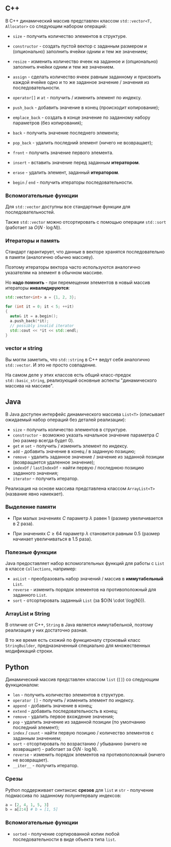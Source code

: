 ## C++

В С++ динамический массив представлен классом `std::vector<T, Allocator>` со следующим набором операций:

- `size` - получить количество элементов в структуре.

- `constructor` - создать пустой вектор с заданным размером и (опционально) заполнить ячейки одним и тем же значением;
- `resize` - изменить количество ячеек на заданное и (опционально) заполнить ячейки одним и тем же значением.
- `assign` - сделать количество ячеек равным заданному и присвоить каждой ячейке одно и то же заданное значение / значения из последовательности.

- `operator[]` и `at` - получить / изменить элемент по индексу.

- `push_back` - добавить значение в конец (происходит копирование);
- `emplace_back` - создать в конце значение по заданному набору параметров (без копирования);
- `back` - получить значение последнего элемента;
- `pop_back` - удалить последний элемент (ничего не возвращает);

- `front` - получить значение первого элемента.

- `insert` - вставить значение перед заданным **итератором**.
- `erase` - удалить элемент, заданный **итератором**.

- `begin` / `end` - получить итераторы последовательности.

### Вспомогательные функции

Для `std::vector` доступны все стандартные функции для последовательностей.

Также `std::vector` можно отсортировать с помощью операции `std::sort` (работает за $O(N \cdot \log{N})$).

### Итераторы и память

Стандарт гарантирует, что данные в векторе хранятся последовательно в памяти (аналогично обычно массиву).

Поэтому итераторы вектора часто используются аналогично указателям на элемент в обычном массиве.

Но **надо помнить** - при перемещении элементов в новый массив итераторы **инвалидируются**:

```cpp
std::vector<int> a = {1, 2, 3};

for (int it = 0; it < 5; ++it)
{
  auto& it = a.begin();
  a.push_back(*it);
  // possibly invalid iterator
  std::cout << *it << std::endl;
}
```

### vector и string

Вы могли заметить, что `std::string` в С++ ведут себя аналогично `std::vector`. И это не просто совпадение.

На самом деле у этих классов есть общий класс-предок `std::basic_string`, реализующий основные аспекты "динамического массива на массиве".

## Java

В Java доступен интерфейс динамического массива `List<T>` (описывает ожидаемый набор операций без деталей реализации):

- `size` - получить количество элементов в структуре.
- `constructor` - возможно указать начальное значение параметра $C$ (но размер всегда будет $0$).
- `get` и `set` - получить / изменить элемент по индексу.
- `add` - добавить значение в конец / в заданную позицию;
- `remove` - удалить заданное значение / значение из заданной позиции (возвращается удаленное значение);
- `indexOf` / `lastIndexOf` - найти первую / последнюю позицию заданного значения;
- `iterator` - получить итератор.

Реализация на основе массива представлена классом `ArrayList<T>` (название явно намекает).

### Выделение памяти

- При малых значениях $C$ параметр $\lambda$ равен $1$ (размер увеличивается в $2$ раза).

- При значениях $C \ge 64$ параметр $\lambda$ становится равным $0.5$ (размер начинает увеличиваться в $1.5$ раза).

### Полезные функции

Java предоставляет набор вспомогательных функций для работы с `List` в классе `Collections`, например:

- `asList` - преобразовать набор значений / массив в **иммутабельный** `List`.
- `reverse` - изменить порядок элементов на противоположный для заданного `List`.
- `sort` - отсортировать заданный `List` (за $O(N \cdot \log{N})).

### ArrayList и String

В отличие от C++, `String` в Java является иммутабельной, поэтому реализация у них достаточно разная.

В то же время есть схожий по функционалу строковый класс `StringBuilder`, предназначенный специально для множественных модификаций строки.

## Python

Динамический массив представлен классом `list` (`[]`) со следующим функционалом:

- `len` - получить количество элементов в структуре.
- `operator []` - получить / изменить элемент по индексу.
- `append` - добавить значение в конец;
- `extend` - добавить последовательность в конец;
- `remove` - удалить первое вхождение значения;
- `pop` -  удалить значение из заданной позиции (по умолчанию последний элемент);
- `index` / `count` - найти первую позицию / количество элементов с заданным значением;
- `sort` - отсортировать по возрастанию / убыванию (ничего не возвращает) - работает за $O(N \cdot \log{N})$.
- `reverse` - изменить порядок элементов на противоположный (ничего не возвращает).
- `__iter__` - получить итератор.

### Срезы

Python поддерживает синтаксис **срезов** для `list` и `str` - получение подмассива по заданному полуинтервалу индексов:

```py
a = [2, 4, 1, 5, 3]
b = a[2:4] # b = [1, 5]
```

### Вспомогательные функции

- `sorted` - получение сортированной копии любой последовательности в виде объекта типа `list`.